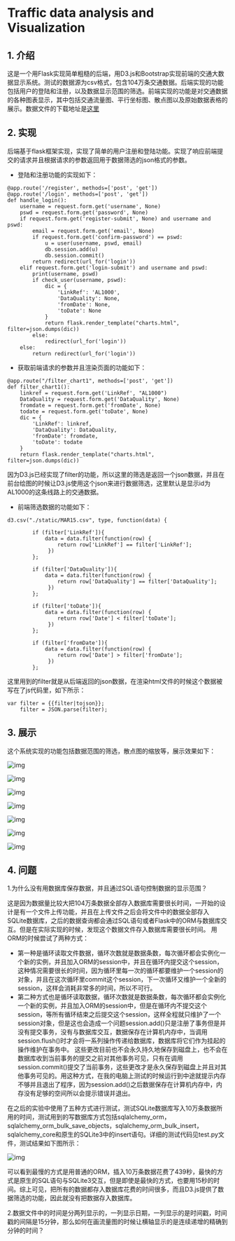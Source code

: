 # Traffic data analysis and Visualization

## 1. 介绍
这是一个用Flask实现简单粗糙的后端，用D3.js和Bootstrap实现前端的交通大数据显示系统。测试的数据源为csv格式，包含104万条交通数据。后端实现的功能包括用户的登陆和注册，以及数据显示范围的筛选。前端实现的功能是对交通数据的各种图表显示，其中包括交通流量图、平行坐标图、散点图以及原始数据表格的展示。数据文件的下载地址是[这里](http://pan.baidu.com/s/1kUJJl7h)

## 2. 实现
后端基于flask框架实现，实现了简单的用户注册和登陆功能。实现了响应前端提交的请求并且根据请求的参数返回用于数据筛选的json格式的参数。

+ 登陆和注册功能的实现如下：
```
@app.route('/register', methods=['post', 'get'])
@app.route('/login', methods=['post', 'get'])
def handle_login():
    username = request.form.get('username', None)
    pswd = request.form.get('password', None)
    if request.form.get('register-submit', None) and username and pswd:
        email = request.form.get('email', None)
        if request.form.get('confirm-password') == pswd:
            u = user(username, pswd, email)
            db.session.add(u)
            db.session.commit()
        return redirect(url_for('login'))
    elif request.form.get('login-submit') and username and pswd:
        print(username, pswd)
        if check_user(username, pswd):
            dic = {
                'LinkRef': 'AL1000',
                'DataQuality': None,
                'fromDate': None,
                'toDate': None
            }
            return flask.render_template("charts.html", filter=json.dumps(dic))
        else:
            redirect(url_for('login'))
    else:
        return redirect(url_for('login'))
```

+ 获取前端请求的参数并且渲染页面的功能如下：

```
@app.route("/filter_chart1", methods=['post', 'get'])
def filter_chart1():
    linkref = request.form.get('LinkRef', "AL1000")
    DataQuality = request.form.get('DataQuality', None)
    fromdate = request.form.get('fromDate', None)
    todate = request.form.get('toDate', None)
    dic = {
        'LinkRef': linkref,
        'DataQuality': DataQuality,
        'fromDate': fromdate,
        'toDate': todate
    }
    return flask.render_template("charts.html", filter=json.dumps(dic))
```

因为D3.js已经实现了filter的功能，所以这里的筛选是返回一个json数据，并且在前台绘图的时候让D3.js使用这个json来进行数据筛选，这里默认是显示id为AL1000的这条线路上的交通数据。

+ 前端筛选数据的功能如下：

```
d3.csv("./static/MAR15.csv", type, function(data) {
        
        if (filter['LinkRef']){
            data = data.filter(function(row) {
                return row['LinkRef'] == filter['LinkRef'];
             })
        };

        if (filter['DataQuality']){
            data = data.filter(function(row) {
                return row['DataQuality'] == filter['DataQuality'];
             })
        }; 

        if (filter['toDate']){
            data = data.filter(function(row) {
                return row['Date'] < filter['toDate'];
             })
        };
        
        if (filter['fromDate']){
            data = data.filter(function(row) {
                return row['Date'] > filter['fromDate'];
             })
        };
```


这里用到的filter就是从后端返回的json数据，在渲染html文件的时候这个数据被写在了js代码里，如下所示：


```
var filter = {{filter|tojson}};
    filter = JSON.parse(filter);
```


## 3. 展示

这个系统实现的功能包括数据范围的筛选，散点图的缩放等，展示效果如下：

![img](image/login.png)


![img](image/flowchart.png)


![img](image/filterflowchart.png)


![img](image/parallelchart.png)


![img](image/filterparallelchart.png)

![img](image/scatter.png)

![img](image/table.png)

## 4. 问题

1.为什么没有用数据库保存数据，并且通过SQL语句控制数据的显示范围？

这是因为数据量比较大把104万条数据全部存入数据库需要很长时间，一开始的设计是有一个文件上传功能，并且在上传文件之后会将文件中的数据全部存入SQLite数据库，之后的数据查询都会通过SQL语句或者Flask中的ORM与数据库交互。但是在实际实现的时候，发现这个数据文件存入数据库需要很长时间。
用ORM的时候尝试了两种方式：
- 第一种是循环读取文件数据，循环次数就是数据条数，每次循环都会实例化一个新的实例，并且加入ORM的session中，并且在循环内提交这个session，这种情况需要很长的时间，因为循环里每一次的循环都要维护一个session的对象，并且在这次循环里commit这个session，下一次循环又维护一个全新的session，这样会消耗非常多的时间，所以不可行。
- 第二种方式也是循环读取数据，循环次数就是数据条数，每次循环都会实例化一个新的实例，并且加入ORM的session中，但是在循环内不提交这个session，等所有循环结束之后提交这个session，这样全程就只维护了一个session对象，但是这也会造成一个问题session.add()只是注册了事务但是并没有提交事务，没有与数据库交互，数据保存在计算机内存中，当调用session.flush()时才会将一系列操作传递给数据库，数据库将它们作为挂起的操作维护在事务中。 这些更改目前也不会永久持久地保存到磁盘上，也不会在数据库收到当前事务的提交之前对其他事务可见，只有在调用session.commit()提交了当前事务，这些更改才是永久保存到磁盘上并且对其他事务可见的。用这种方式，在我的电脑上测试的时候运行到中途就提示内存不够并且退出了程序，因为session.add()之后数据保存在计算机内存中，内存没有足够的空间所以会提示错误并退出。

在之后的实验中使用了五种方式进行测试，测试SQLite数据库写入10万条数据所用的时间，测试用到的写数据库方式包括sqlalchemy\_orm，sqlalchemy\_orm\_bulk\_save\_objects，sqlalchemy\_orm\_bulk\_insert，sqlalchemy\_core和原生的SQLite3中的insert语句。详细的测试代码见test.py文件，测试结果如下图所示：

![img](image/test_sqlalchemy.png)

可以看到最慢的方式是用普通的ORM，插入10万条数据花费了439秒，最快的方式是原生的SQL语句与SQLite3交互，但是即使是最快的方式，也要用15秒的时间。综上可见，把所有的数据都存入数据库花费的时间很多，而且D3.js提供了数据筛选的功能，因此就没有把数据存入数据库。

2.数据文件中的时间是分两列显示的，一列显示日期，一列显示的是时间戳，时间戳的间隔是15分钟，那么如何在画流量图的时候让横轴显示的是连续递增的精确到分钟的时间？